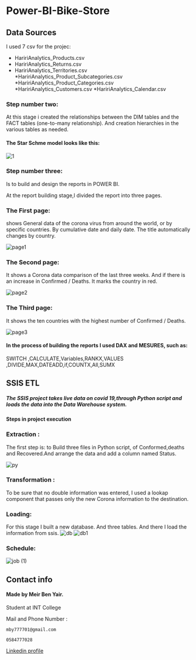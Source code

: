 # Power-BI-Bike-Store

## Data Sources
I used 7 csv for the projec:

* HaririAnalytics_Products.csv
* HaririAnalytics_Returns.csv
* HaririAnalytics_Territories.csv
*HaririAnalytics_Product_Subcategories.csv
*HaririAnalytics_Product_Categories.csv
*HaririAnalytics_Customers.csv
*HaririAnalytics_Calendar.csv

### Step number two:
At this stage i created the relationships between the DIM tables and the FACT tables (one-to-many relationship). And creation hierarchies in the various tables as needed. 
#### The Star Schme model looks like this:
![1](https://user-images.githubusercontent.com/93455805/146692226-af5e885e-06ed-4b08-95df-acba59fd6de7.JPG)
### Step number three:
Is to build and design the reports in POWER BI.

At the report building stage,I divided the report into three pages.
### The First page: 
shows General data of the corona virus from around the world, or by specific countries. By cumulative date and daily date.
The title automatically changes by country.

![page1](https://user-images.githubusercontent.com/93455805/141700624-0e92b085-59dc-4e3c-b4ca-f0b8a3c5b88e.JPG)

### The Second page:
It shows a Corona data comparison of the last three weeks. And if there is an increase in Confirmed / Deaths. It marks the country in red.

![page2](https://user-images.githubusercontent.com/93455805/141700620-39f3c0f3-a2fa-4c8d-848f-fc2931f57838.JPG)


### The Third page:
It shows the ten countries with the highest number of Confirmed / Deaths.

![page3](https://user-images.githubusercontent.com/93455805/141700623-c2bb6882-169a-427a-9bb6-2df3e1f6513a.JPG)

#### In the process of building the reports I used DAX  and MESURES, such as:
SWITCH ,CALCULATE,Variables,RANKX,VALUES
,DIVIDE,MAX,DATEADD,if,COUNTX,All,SUMX



## SSIS ETL
##### The SSIS project takes live data on covid 19,through Python script and loads the data into the Data Warehouse system.

#### Steps in project execution

### Extraction :
The first step is: to Build three files in Python script, of Conformed,deaths and Recovered.And arrange the data and add a column named Status.

![py](https://user-images.githubusercontent.com/93455805/141704618-b308be3b-e93c-4e14-a14f-3547548a38e8.JPG)

### Transformation :
To be sure that no double information was entered, I used a lookap component that passes only the new Corona information to the destination.

### Loading:
For this stage I built a new database. And three tables. And there I load the information from ssis. 
![db](https://user-images.githubusercontent.com/93455805/141704619-9d01cd9c-0568-4f77-9f45-14245caf193c.JPG)
![db1](https://user-images.githubusercontent.com/93455805/141704613-abfd296f-2b27-471b-8a93-0ff123d59680.JPG)

### Schedule:


![job (1)](https://user-images.githubusercontent.com/93455805/141704616-12272944-fc56-434a-bfb9-181d29af3047.JPG)

## Contact info

#### Made by Meir Ben Yair.

Student at INT College


Mail and Phone Number : 
```
mby777701@gmail.com
```
```
0584777028
```
[Linkedin profile](https://www.linkedin.com/in/meir-ben-yair-63a218225/)

